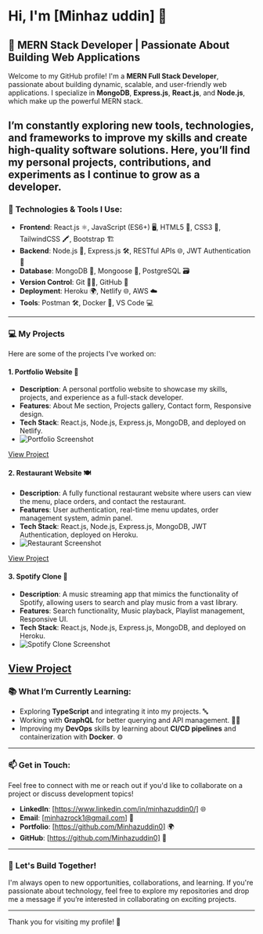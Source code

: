 # Hi, I'm [Minhaz uddin] 👋

## 🚀 MERN Stack Developer | Passionate About Building Web Applications

Welcome to my GitHub profile! I'm a **MERN Full Stack Developer**, passionate about building dynamic, scalable, and user-friendly web applications. I specialize in **MongoDB**, **Express.js**, **React.js**, and **Node.js**, which make up the powerful MERN stack.

I’m constantly exploring new tools, technologies, and frameworks to improve my skills and create high-quality software solutions. Here, you’ll find my personal projects, contributions, and experiments as I continue to grow as a developer.
---

### 🔧 **Technologies & Tools I Use:**

- **Frontend**: React.js ⚛️, JavaScript (ES6+) 🖥️, HTML5 📄, CSS3 🎨, TailwindCSS 🖍️, Bootstrap 🏗️
- **Backend**: Node.js 🚀, Express.js 🛠️, RESTful APIs 🌐, JWT Authentication 🔐
- **Database**: MongoDB 🌱, Mongoose 🧱, PostgreSQL 🗃️
- **Version Control**: Git 🧑‍💻, GitHub 🐙
- **Deployment**: Heroku 🌍, Netlify 🌐, AWS ☁️
- **Tools**: Postman 🛠️, Docker 🐳, VS Code 💻
---

### 💻 **My Projects**

Here are some of the projects I've worked on:

#### 1. **Portfolio Website** 🌟
- **Description**: A personal portfolio website to showcase my skills, projects, and experience as a full-stack developer.
- **Features**: About Me section, Projects gallery, Contact form, Responsive design.
- **Tech Stack**: React.js, Node.js, Express.js, MongoDB, and deployed on Netlify.
- ![Portfolio Screenshot](https://via.placeholder.com/800x400?text=Portfolio+Website)

[View Project](#)

#### 2. **Restaurant Website** 🍽️
- **Description**: A fully functional restaurant website where users can view the menu, place orders, and contact the restaurant.
- **Features**: User authentication, real-time menu updates, order management system, admin panel.
- **Tech Stack**: React.js, Node.js, Express.js, MongoDB, JWT Authentication, deployed on Heroku.
- ![Restaurant Screenshot](https://via.placeholder.com/800x400?text=Restaurant+Website)

[View Project](#)

#### 3. **Spotify Clone** 🎵
- **Description**: A music streaming app that mimics the functionality of Spotify, allowing users to search and play music from a vast library.
- **Features**: Search functionality, Music playback, Playlist management, Responsive UI.
- **Tech Stack**: React.js, Node.js, Express.js, MongoDB, and deployed on Heroku.
- ![Spotify Clone Screenshot](https://via.placeholder.com/800x400?text=Spotify+Clone)

[View Project](#)
---

### 📚 **What I’m Currently Learning:**
- Exploring **TypeScript** and integrating it into my projects. 🔤
- Working with **GraphQL** for better querying and API management. 🧑‍💻
- Improving my **DevOps** skills by learning about **CI/CD pipelines** and containerization with **Docker**. ⚙️

---

### 📫 **Get in Touch:**

Feel free to connect with me or reach out if you'd like to collaborate on a project or discuss development topics!

- **LinkedIn**: [https://www.linkedin.com/in/minhazuddin0/] 🌐
- **Email**: [minhazrock1@gmail.com] 📧
- **Portfolio**: [https://github.com/Minhazuddin0] 🌍
- **GitHub**: [https://github.com/Minhazuddin0] 🐙

---

### 🙌 **Let's Build Together!**

I'm always open to new opportunities, collaborations, and learning. If you're passionate about technology, feel free to explore my repositories and drop me a message if you’re interested in collaborating on exciting projects.

---

Thank you for visiting my profile! 🚀
